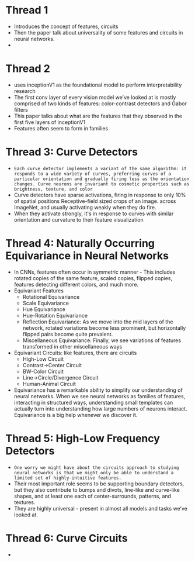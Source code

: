 # Thread 1
- Introduces the concept of features, circuits
- Then the paper talk about universality of some features and circuits in neural networks.
- 

# Thread 2
- uses inceptionV1 as the foundational model to perform interpretability research
- The first conv layer of every vision model we’ve looked at is mostly comprised of two kinds of features: color-contrast detectors and Gabor filters
- This paper talks about what are the features that they observed in the first five layers of inceptionV1
- Features often seem to form in families

# Thread 3: Curve Detectors
- `Each curve detector implements a variant of the same algorithm: it responds to a wide variety of curves, preferring curves of a particular orientation and gradually firing less as the orientation changes. Curve neurons are invariant to cosmetic properties such as brightness, texture, and color`
- Curve detectors have sparse activations, firing in response to only 10% of spatial positions Receptive-field sized crops of an image. across ImageNet, and usually activating weakly when they do fire.
- When they activate strongly, it's in response to curves with similar orientation and curvature to their feature visualization

# Thread 4: Naturally Occurring Equivariance in Neural Networks
- In CNNs, features often occur in symmetric manner - This includes rotated copies of the same feature, scaled copies, flipped copies, features detecting different colors, and much more.
- Equivariant Features
  - Rotational Equivariance
  - Scale Equivariance
  - Hue Equivariance
  - Hue-Rotation Equivariance
  - Reflection Equivariance: As we move into the mid layers of the network, rotated variations become less prominent, but horizontally flipped pairs become quite prevalent. 
  - Miscellaneous Equivariance: Finally, we see variations of features transformed in other miscellaneous ways
- Equivariant Circuits: like features, there are circuits
  - High-Low Circuit
  - Contrast→Center Circuit
  - BW-Color Circuit
  - Line→Circle/Divergence Circuit
  - Human-Animal Circuit
- Equivariance has a remarkable ability to simplify our understanding of neural networks. When we see neural networks as families of features, interacting in structured ways, understanding small templates can actually turn into understanding how large numbers of neurons interact. Equivariance is a big help whenever we discover it. 

# Thread 5: High-Low Frequency Detectors
- `One worry we might have about the circuits approach to studying neural networks is that we might only be able to understand a limited set of highly-intuitive features.`
- Their most important role seems to be supporting boundary detectors, but they also contribute to bumps and divots, line-like and curve-like shapes, and at least one each of center-surrounds, patterns, and textures. 
- They are highly universal - present in almost all models and tasks we’ve looked at.

# Thread 6: Curve Circuits
- 